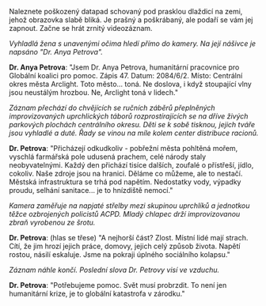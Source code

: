 Naleznete poškozený datapad schovaný pod prasklou dlaždicí na zemi, jehož obrazovka slabě bliká. Je prašný a poškrábaný, ale podaří se vám jej zapnout. Začne se hrát zrnitý videozáznam.

_Vyhladlá žena s unavenými očima hledí přímo do kamery. Na její nášivce je napsáno "Dr. Anya Petrova"._

**Dr. Anya Petrova**: "Jsem Dr. Anya Petrova, humanitární pracovnice pro Globální koalici pro pomoc. Zápis 47. Datum: 2084/6/2. Místo: Centrální okres města Arclight. Toto město... toná. Ne doslova, i když stoupající vlny jsou neustálým hrozbou. Ne, Arclight toná v lidech."

_Záznam přechází do chvějících se ručních záběrů přeplněných improvizovaných uprchlických táborů rozprostírajících se na dříve živých parkových plochách centrálního okresu. Děti se k sobě tisknou, jejich tváře jsou vyhladlé a duté. Řady se vinou na míle kolem center distribuce racionů._

**Dr. Petrova**: "Přicházejí odkudkoliv - pobřežní města pohltěná mořem, vyschlá farmářská pole udusená prachem, celé národy staly neobyvatelnými. Každý den přichází tisíce dalších, zoufalé o přístřeší, jídlo, cokoliv. Naše zdroje jsou na hranici. Děláme co můžeme, ale to nestačí. Městská infrastruktura se trhá pod napětím. Nedostatky vody, výpadky proudu, selhání sanitace... je to hnízdiště nemocí."

_Kamera zaměřuje na napjaté střelby mezi skupinou uprchlíků a jednotkou těžce ozbrojených policistů ACPD. Mladý chlapec drží improvizovanou zbraň vyrobenou ze šrotu._

**Dr. Petrova**: (hlas se třese) "A nejhorší část? Zlost. Místní lidé mají strach. Cítí, že jim hrozí jejich práce, domovy, jejich celý způsob života. Napětí rostou, násilí eskaluje. Jsme na pokraji úplného sociálního kolapsu."

_Záznam náhle končí. Poslední slova Dr. Petrovy visí ve vzduchu._

**Dr. Petrova**: "Potřebujeme pomoc. Svět musí probrzdit. To není jen humanitární krize, je to globální katastrofa v zárodku."
